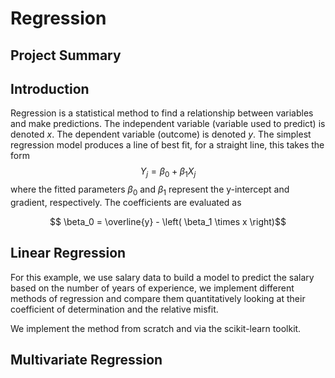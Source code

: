 # Regression

## Project Summary

## Introduction
Regression is a statistical method to find a relationship between variables and make predictions. The independent variable (variable used to predict) is denoted $x$. The dependent variable (outcome) is denoted $y$. The simplest regression model produces a line of best fit, for a straight line, this takes the form
$$Y_j = \beta_0 + \beta_1 X_j$$
where the fitted parameters $\beta_0$ and $\beta_1$ represent the y-intercept and gradient, respectively.
The coefficients are evaluated as

$$ \beta_0 = \overline{y} - \left( \beta_1 \times x \right)$$

## Linear Regression
For this example, we use salary data to build a model to predict the salary based on the number of years of experience, we implement different methods of regression and compare them quantitatively looking at their coefficient of determination and the relative misfit.

We implement the method from scratch and via the scikit-learn toolkit.



## Multivariate Regression


